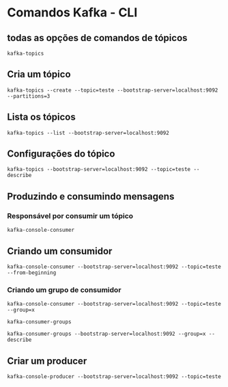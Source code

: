 # Comandos Kafka - CLI


## todas as opções de comandos de tópicos
`kafka-topics `

## Cria um tópico
`kafka-topics --create --topic=teste --bootstrap-server=localhost:9092 --partitions=3 `

## Lista os tópicos
`kafka-topics --list --bootstrap-server=localhost:9092
`

## Configurações do tópico
`kafka-topics --bootstrap-server=localhost:9092 --topic=teste --describe`

## Produzindo e consumindo mensagens

### Responsável por consumir um tópico

`kafka-console-consumer`

## Criando um consumidor

`kafka-console-consumer --bootstrap-server=localhost:9092 --topic=teste --from-beginning`

### Criando um grupo de consumidor

`kafka-console-consumer --bootstrap-server=localhost:9092 --topic=teste --group=x`

`kafka-consumer-groups`

`kafka-consumer-groups --bootstrap-server=localhost:9092 --group=x --describe`

## Criar um producer

`kafka-console-producer --bootstrap-server=localhost:9092 --topic=teste`


